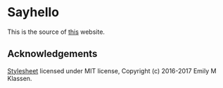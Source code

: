 # Sayhello

This is the source of [this](https://mrchrisredfield.github.io/sayhello/) website.

## Acknowledgements

[Stylesheet](https://gist.github.com/forivall/7d5a304a8c3c809f0ba96884a7cf9d7e#file-gh-pandoc-css)
licensed under MIT license, Copyright (c) 2016-2017 Emily M Klassen.
